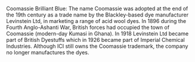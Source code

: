 Coomassie Brilliant Blue: The name Coomassie was adopted at the end of the 19th century as a trade name by the Blackley-based dye manufacturer Levinstein Ltd, in marketing a range of acid wool dyes. In 1896 during the Fourth Anglo-Ashanti War, British forces had occupied the town of Coomassie (modern-day Kumasi in Ghana). In 1918 Levinstein Ltd became part of British Dyestuffs which in 1926 became part of Imperial Chemical Industries.  Although ICI still owns the Coomassie trademark, the company no longer manufactures the dyes.
